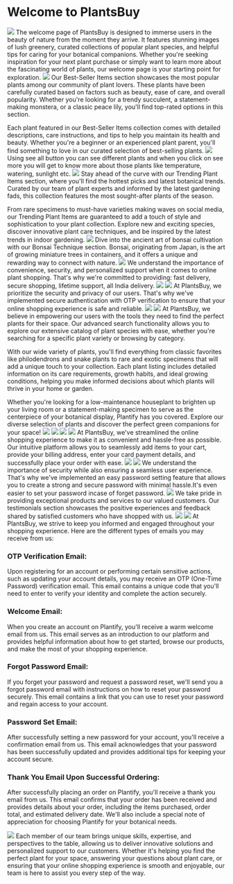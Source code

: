 <h1 >Welcome to PlantsBuy</h1>
<img src="images/ss1.png">
The welcome page of PlantsBuy is designed to immerse users in the beauty of nature from the moment they arrive. It features stunning images of lush greenery, curated collections of popular plant species, and helpful tips for caring for your botanical companions. Whether you're seeking inspiration for your next plant purchase or simply want to learn more about the fascinating world of plants, our welcome page is your starting point for exploration.
<img src="images/ss2.png">
Our Best-Seller Items section showcases the most popular plants among our community of plant lovers. These plants have been carefully curated based on factors such as beauty, ease of care, and overall popularity. Whether you're looking for a trendy succulent, a statement-making monstera, or a classic peace lily, you'll find top-rated options in this section.

Each plant featured in our Best-Seller Items collection comes with detailed descriptions, care instructions, and tips to help you maintain its health and beauty. Whether you're a beginner or an experienced plant parent, you'll find something to love in our curated selection of best-selling plants.
<img src="images/ss3.png">
Using see all button you can see different plants and when you click on see more you will get to know more about those plants like temperature, watering, sunlight etc.
<img src="images/ss4.png">
Stay ahead of the curve with our Trending Plant Items section, where you'll find the hottest picks and latest botanical trends. Curated by our team of plant experts and informed by the latest gardening fads, this collection features the most sought-after plants of the season.

From rare specimens to must-have varieties making waves on social media, our Trending Plant Items are guaranteed to add a touch of style and sophistication to your plant collection. Explore new and exciting species, discover innovative plant care techniques, and be inspired by the latest trends in indoor gardening.
<img src="images/ss5.png">
Dive into the ancient art of bonsai cultivation with our Bonsai Technique section. Bonsai, originating from Japan, is the art of growing miniature trees in containers, and it offers a unique and rewarding way to connect with nature.
<img src="images/ss12.png">
We understand the importance of convenience, security, and personalized support when it comes to online plant shopping. That's why we're committed to providing: fast delivery, secure shopping, lifetime support, all India delivery.
<img src="images/ss9.png">
<img src="images/ss10.png">
At PlantsBuy, we prioritize the security and privacy of our users. That's why we've implemented secure authentication with OTP verification to ensure that your online shopping experience is safe and reliable.
<img src="images/ss18.png">
<img src="images/ss11.png">
At PlantsBuy, we believe in empowering our users with the tools they need to find the perfect plants for their space. Our advanced search functionality allows you to explore our extensive catalog of plant species with ease, whether you're searching for a specific plant variety or browsing by category.

With our wide variety of plants, you'll find everything from classic favorites like philodendrons and snake plants to rare and exotic specimens that will add a unique touch to your collection. Each plant listing includes detailed information on its care requirements, growth habits, and ideal growing conditions, helping you make informed decisions about which plants will thrive in your home or garden.

Whether you're looking for a low-maintenance houseplant to brighten up your living room or a statement-making specimen to serve as the centerpiece of your botanical display, Plantify has you covered. Explore our diverse selection of plants and discover the perfect green companions for your space!
<img src="images/ss8.png">
<img src="images/ss17.png">
<img src="images/ss16.png">
<img src="images/ss15.png">
At PlantsBuy, we've streamlined the online shopping experience to make it as convenient and hassle-free as possible. Our intuitive platform allows you to seamlessly add items to your cart, provide your billing address, enter your card payment details, and successfully place your order with ease.
<img src="images/ss13.png">
<img src="images/ss14.png">
We understand the importance of security while also ensuring a seamless user experience. That's why we've implemented an easy password setting feature that allows you to create a strong and secure password with minimal hassle.It's even easier to set your password incase of forget password.
<img src="images/ss6.png">
We take pride in providing exceptional products and services to our valued customers. Our testimonials section showcases the positive experiences and feedback shared by satisfied customers who have shopped with us.
<img src="images/ss21.png">
<img src="images/ss20.png">
At PlantsBuy, we strive to keep you informed and engaged throughout your shopping experience. Here are the different types of emails you may receive from us:

### OTP Verification Email:
Upon registering for an account or performing certain sensitive actions, such as updating your account details, you may receive an OTP (One-Time Password) verification email. This email contains a unique code that you'll need to enter to verify your identity and complete the action securely.

### Welcome Email:
When you create an account on Plantify, you'll receive a warm welcome email from us. This email serves as an introduction to our platform and provides helpful information about how to get started, browse our products, and make the most of your shopping experience.

### Forgot Password Email:
If you forget your password and request a password reset, we'll send you a forgot password email with instructions on how to reset your password securely. This email contains a link that you can use to reset your password and regain access to your account.

### Password Set Email:
After successfully setting a new password for your account, you'll receive a confirmation email from us. This email acknowledges that your password has been successfully updated and provides additional tips for keeping your account secure.

### Thank You Email Upon Successful Ordering:
After successfully placing an order on Plantify, you'll receive a thank you email from us. This email confirms that your order has been received and provides details about your order, including the items purchased, order total, and estimated delivery date. We'll also include a special note of appreciation for choosing Plantify for your botanical needs.

<img src="images/ss19.png">
Each member of our team brings unique skills, expertise, and perspectives to the table, allowing us to deliver innovative solutions and personalized support to our customers. Whether it's helping you find the perfect plant for your space, answering your questions about plant care, or ensuring that your online shopping experience is smooth and enjoyable, our team is here to assist you every step of the way.
